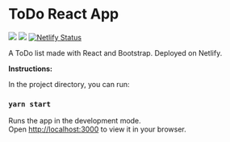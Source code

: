 # ToDo React App

![](https://img.shields.io/badge/React-informational?style=flat&logo=React&logoColor=white&color=darkblue)
![](https://img.shields.io/badge/Bootstrap-informational?style=flat&logo=bootstrap&logoColor=white&color=darkviolet)
[![Netlify Status](https://api.netlify.com/api/v1/badges/2705e912-773c-408c-aff9-1cdc191f0fa5/deploy-status)](https://app.netlify.com/sites/listatodo-app/deploys)

A ToDo list made with React and Bootstrap. Deployed on Netlify.

**Instructions:**

In the project directory, you can run:

### `yarn start`

Runs the app in the development mode.\
Open [http://localhost:3000](http://localhost:3000) to view it in your browser.

